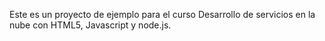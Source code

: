 Este es un proyecto de ejemplo para el curso Desarrollo de servicios en la nube con HTML5, Javascript y node.js.
